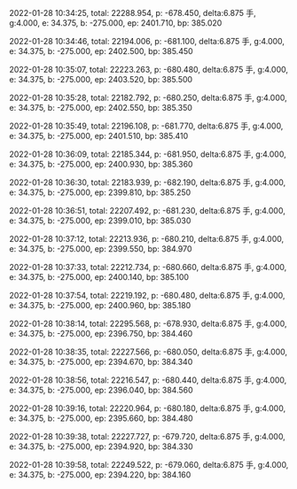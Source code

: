 2022-01-28 10:34:25, total: 22288.954, p: -678.450, delta:6.875 手, g:4.000, e: 34.375, b: -275.000, ep: 2401.710, bp: 385.020

2022-01-28 10:34:46, total: 22194.006, p: -681.100, delta:6.875 手, g:4.000, e: 34.375, b: -275.000, ep: 2402.500, bp: 385.450

2022-01-28 10:35:07, total: 22223.263, p: -680.480, delta:6.875 手, g:4.000, e: 34.375, b: -275.000, ep: 2403.520, bp: 385.500

2022-01-28 10:35:28, total: 22182.792, p: -680.250, delta:6.875 手, g:4.000, e: 34.375, b: -275.000, ep: 2402.550, bp: 385.350

2022-01-28 10:35:49, total: 22196.108, p: -681.770, delta:6.875 手, g:4.000, e: 34.375, b: -275.000, ep: 2401.510, bp: 385.410

2022-01-28 10:36:09, total: 22185.344, p: -681.950, delta:6.875 手, g:4.000, e: 34.375, b: -275.000, ep: 2400.930, bp: 385.360

2022-01-28 10:36:30, total: 22183.939, p: -682.190, delta:6.875 手, g:4.000, e: 34.375, b: -275.000, ep: 2399.810, bp: 385.250

2022-01-28 10:36:51, total: 22207.492, p: -681.230, delta:6.875 手, g:4.000, e: 34.375, b: -275.000, ep: 2399.010, bp: 385.030

2022-01-28 10:37:12, total: 22213.936, p: -680.210, delta:6.875 手, g:4.000, e: 34.375, b: -275.000, ep: 2399.550, bp: 384.970

2022-01-28 10:37:33, total: 22212.734, p: -680.660, delta:6.875 手, g:4.000, e: 34.375, b: -275.000, ep: 2400.140, bp: 385.100

2022-01-28 10:37:54, total: 22219.192, p: -680.480, delta:6.875 手, g:4.000, e: 34.375, b: -275.000, ep: 2400.960, bp: 385.180

2022-01-28 10:38:14, total: 22295.568, p: -678.930, delta:6.875 手, g:4.000, e: 34.375, b: -275.000, ep: 2396.750, bp: 384.460

2022-01-28 10:38:35, total: 22227.566, p: -680.050, delta:6.875 手, g:4.000, e: 34.375, b: -275.000, ep: 2394.670, bp: 384.340

2022-01-28 10:38:56, total: 22216.547, p: -680.440, delta:6.875 手, g:4.000, e: 34.375, b: -275.000, ep: 2396.040, bp: 384.560

2022-01-28 10:39:16, total: 22220.964, p: -680.180, delta:6.875 手, g:4.000, e: 34.375, b: -275.000, ep: 2395.660, bp: 384.480

2022-01-28 10:39:38, total: 22227.727, p: -679.720, delta:6.875 手, g:4.000, e: 34.375, b: -275.000, ep: 2394.920, bp: 384.330

2022-01-28 10:39:58, total: 22249.522, p: -679.060, delta:6.875 手, g:4.000, e: 34.375, b: -275.000, ep: 2394.220, bp: 384.160
